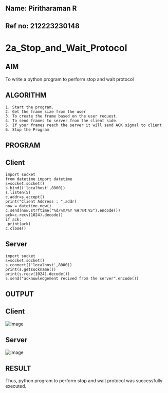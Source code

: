 ## Name:  Piritharaman R
## Ref no: 212223230148
# 2a_Stop_and_Wait_Protocol
## AIM 
To write a python program to perform stop and wait protocol
## ALGORITHM
```
1. Start the program.
2. Get the frame size from the user
3. To create the frame based on the user request.
4. To send frames to server from the client side.
5. If your frames reach the server it will send ACK signal to client
6. Stop the Program
```
## PROGRAM
## Client
```
import socket
from datetime import datetime
s=socket.socket()
s.bind(('localhost',8000))
s.listen(5)
c,addr=s.accept()
print("Client Address : ",addr)
now = datetime.now()
c.send(now.strftime("%d/%m/%Y %H:%M:%S").encode())
ack=c.recv(1024).decode()
if ack:
 print(ack)
c.close()
```
## Server
```
import socket
s=socket.socket()
s.connect(('localhost',8000))
print(s.getsockname())
print(s.recv(1024).decode())
s.send("acknowledgement recived from the server".encode())
```
## OUTPUT
## Client
![image](https://github.com/ramanpiritha/2a_Stop_and_Wait_Protocol/assets/147084116/b2599c5f-5b36-4149-a54d-d276029e68a4)
## Server
![image](https://github.com/ramanpiritha/2a_Stop_and_Wait_Protocol/assets/147084116/db48a412-3650-465f-b180-7b40a6135258)


## RESULT
Thus, python program to perform stop and wait protocol was successfully executed.
